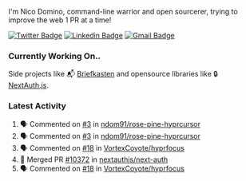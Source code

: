 
I'm Nico Domino, command-line warrior and open sourcerer, trying to improve the web 1 PR at a time!

[![Twitter Badge](https://img.shields.io/badge/-@ndom91-1ca0f1?style=flat-square&labelColor=1ca0f1&logo=twitter&logoColor=white&link=https://twitter.com/ndom91)](https://twitter.com/ndom91) [![Linkedin Badge](https://img.shields.io/badge/-ndom91-blue?style=flat-square&logo=Linkedin&logoColor=white&link=https://www.linkedin.com/in/ndom91/)](https://www.linkedin.com/in/ndom91/) [![Gmail Badge](https://img.shields.io/badge/-yo@ndo.dev-c14438?style=flat-square&logo=mail.ru&logoColor=white&link=mailto:yo@ndo.dev)](mailto:yo@ndo.dev)

### Currently Working On..

Side projects like 📬 [Briefkasten](https://briefkastenhq.com) and opensource libraries like 🔒 [NextAuth.js](https://github.com/nextauthjs/next-auth).

<!--START_SECTION_PROFILE_VIEWS:readme-info-->
<!--END_SECTION_PROFILE_VIEWS:readme-info-->

<!--START_SECTION_DAILY_COMMIT:readme-info-->
<!--END_SECTION_DAILY_COMMIT:readme-info-->

<!--START_SECTION_WEEKLY_COMMIT:readme-info-->
<!--END_SECTION_WEEKLY_COMMIT:readme-info-->

### Latest Activity

<!--START_SECTION:activity-->
1. 🗣 Commented on [#3](https://github.com/ndom91/rose-pine-hyprcursor/issues/3#issuecomment-2016876519) in [ndom91/rose-pine-hyprcursor](https://github.com/ndom91/rose-pine-hyprcursor)
2. 🗣 Commented on [#3](https://github.com/ndom91/rose-pine-hyprcursor/issues/3#issuecomment-2016721391) in [ndom91/rose-pine-hyprcursor](https://github.com/ndom91/rose-pine-hyprcursor)
3. 🗣 Commented on [#18](https://github.com/VortexCoyote/hyprfocus/issues/18#issuecomment-2014558335) in [VortexCoyote/hyprfocus](https://github.com/VortexCoyote/hyprfocus)
4. 🎉 Merged PR [#10372](https://github.com/nextauthjs/next-auth/pull/10372) in [nextauthjs/next-auth](https://github.com/nextauthjs/next-auth)
5. 🗣 Commented on [#18](https://github.com/VortexCoyote/hyprfocus/issues/18#issuecomment-2012218517) in [VortexCoyote/hyprfocus](https://github.com/VortexCoyote/hyprfocus)
<!--END_SECTION:activity-->
